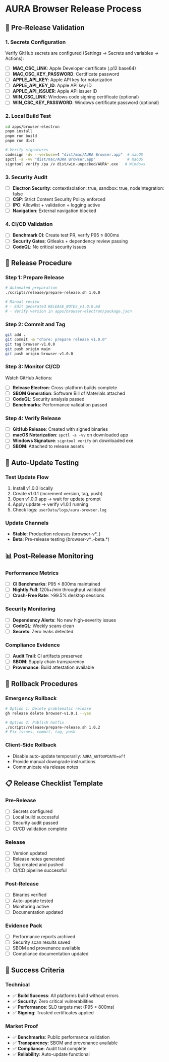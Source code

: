 # AURA Browser Release Process

## 🎯 Pre-Release Validation

### 1. Secrets Configuration
Verify GitHub secrets are configured (Settings → Secrets and variables → Actions):
- [ ] **MAC_CSC_LINK**: Apple Developer certificate (.p12 base64)
- [ ] **MAC_CSC_KEY_PASSWORD**: Certificate password
- [ ] **APPLE_API_KEY**: Apple API key for notarization
- [ ] **APPLE_API_KEY_ID**: Apple API key ID
- [ ] **APPLE_API_ISSUER**: Apple API issuer ID
- [ ] **WIN_CSC_LINK**: Windows code signing certificate (optional)
- [ ] **WIN_CSC_KEY_PASSWORD**: Windows certificate password (optional)

### 2. Local Build Test
```bash
cd apps/browser-electron
pnpm install
pnpm run build
pnpm run dist

# Verify signatures
codesign -dv --verbose=4 "dist/mac/AURA Browser.app"  # macOS
spctl -a -vv "dist/mac/AURA Browser.app"              # macOS
signtool verify /pa /v dist/win-unpacked/AURA*.exe   # Windows
```

### 3. Security Audit
- [ ] **Electron Security**: contextIsolation: true, sandbox: true, nodeIntegration: false
- [ ] **CSP**: Strict Content Security Policy enforced
- [ ] **IPC**: Allowlist + validation + logging active
- [ ] **Navigation**: External navigation blocked

### 4. CI/CD Validation
- [ ] **Benchmark CI**: Create test PR, verify P95 ≤ 800ms
- [ ] **Security Gates**: Gitleaks + dependency review passing
- [ ] **CodeQL**: No critical security issues

## 🚀 Release Procedure

### Step 1: Prepare Release
```bash
# Automated preparation
./scripts/release/prepare-release.sh 1.0.0

# Manual review
# - Edit generated RELEASE_NOTES_v1.0.0.md
# - Verify version in apps/browser-electron/package.json
```

### Step 2: Commit and Tag
```bash
git add .
git commit -m "chore: prepare release v1.0.0"
git tag browser-v1.0.0
git push origin main
git push origin browser-v1.0.0
```

### Step 3: Monitor CI/CD
Watch GitHub Actions:
- [ ] **Release Electron**: Cross-platform builds complete
- [ ] **SBOM Generation**: Software Bill of Materials attached
- [ ] **CodeQL**: Security analysis passed
- [ ] **Benchmarks**: Performance validation passed

### Step 4: Verify Release
- [ ] **GitHub Release**: Created with signed binaries
- [ ] **macOS Notarization**: `spctl -a -vv` on downloaded app
- [ ] **Windows Signature**: `signtool verify` on downloaded exe
- [ ] **SBOM**: Attached to release assets

## 🔄 Auto-Update Testing

### Test Update Flow
1. Install v1.0.0 locally
2. Create v1.0.1 (increment version, tag, push)
3. Open v1.0.0 app → wait for update prompt
4. Apply update → verify v1.0.1 running
5. Check logs: `userData/logs/aura-browser.log`

### Update Channels
- **Stable**: Production releases (browser-v*.*.*)
- **Beta**: Pre-release testing (browser-v*.*.*-beta.*)

## 📊 Post-Release Monitoring

### Performance Metrics
- [ ] **CI Benchmarks**: P95 ≤ 800ms maintained
- [ ] **Nightly Full**: 120k+/min throughput validated
- [ ] **Crash-Free Rate**: >99.5% desktop sessions

### Security Monitoring
- [ ] **Dependency Alerts**: No new high-severity issues
- [ ] **CodeQL**: Weekly scans clean
- [ ] **Secrets**: Zero leaks detected

### Compliance Evidence
- [ ] **Audit Trail**: CI artifacts preserved
- [ ] **SBOM**: Supply chain transparency
- [ ] **Provenance**: Build attestation available

## 🚨 Rollback Procedures

### Emergency Rollback
```bash
# Option 1: Delete problematic release
gh release delete browser-v1.0.1 --yes

# Option 2: Publish hotfix
./scripts/release/prepare-release.sh 1.0.2
# Fix issues, commit, tag, push
```

### Client-Side Rollback
- Disable auto-update temporarily: `AURA_AUTOUPDATE=off`
- Provide manual downgrade instructions
- Communicate via release notes

## 📋 Release Checklist Template

### Pre-Release
- [ ] Secrets configured
- [ ] Local build successful
- [ ] Security audit passed
- [ ] CI/CD validation complete

### Release
- [ ] Version updated
- [ ] Release notes generated
- [ ] Tag created and pushed
- [ ] CI/CD pipeline successful

### Post-Release
- [ ] Binaries verified
- [ ] Auto-update tested
- [ ] Monitoring active
- [ ] Documentation updated

### Evidence Pack
- [ ] Performance reports archived
- [ ] Security scan results saved
- [ ] SBOM and provenance available
- [ ] Compliance documentation updated

## 🎯 Success Criteria

### Technical
- ✅ **Build Success**: All platforms build without errors
- ✅ **Security**: Zero critical vulnerabilities
- ✅ **Performance**: SLO targets met (P95 < 800ms)
- ✅ **Signing**: Trusted certificates applied

### Market Proof
- ✅ **Benchmarks**: Public performance validation
- ✅ **Transparency**: SBOM and provenance available
- ✅ **Compliance**: Audit trail complete
- ✅ **Reliability**: Auto-update functional